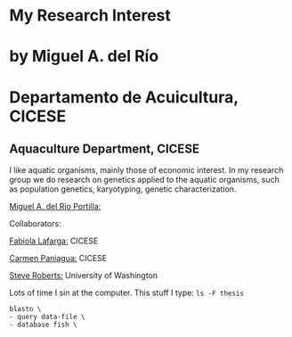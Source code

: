 # My Research Interest
# by Miguel A. del Río
# Departamento de Acuicultura, CICESE
Aquaculture Department, CICESE
---
I like aquatic organisms, mainly those of economic interest. 
In my research group we do research on genetics applied to the aquatic organisms, such as population genetics, karyotyping, genetic characterization.

[Miguel A. del Río Portilla:](http://www.cicese.edu.mx/int/index.php?mod=persacd&dep=6205&op=fpa&numemp=1578)

Collaborators:

[Fabiola Lafarga:](http://www.cicese.edu.mx/int/index.php?mod=persacd&dep=6205&op=fpa&numemp=3428) CICESE

[Carmen Paniagua:](http://www.cicese.edu.mx/int/index.php?mod=persacd&dep=6205&op=fpa&numemp=2158) CICESE

[Steve Roberts:](https://faculty.washington.edu/sr320/) University of Washington

Lots of time I sin at the computer. This stuff I type: `ls -F thesis`

```
blastn \
- query data-file \
- database fish \
```
